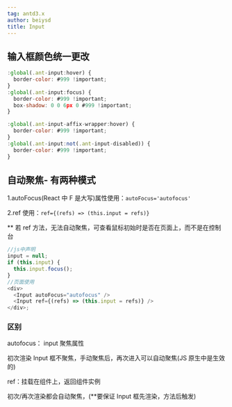 ```yaml
---
tag: antd3.x
author: beiysd
title: Input
---
```


## 输入框颜色统一更改

```js
:global(.ant-input:hover) {
  border-color: #999 !important;
}
:global(.ant-input:focus) {
  border-color: #999 !important;
  box-shadow: 0 0 6px 0 #999 !important;
}

:global(.ant-input-affix-wrapper:hover) {
  border-color: #999 !important;
}
:global(.ant-input:not(.ant-input-disabled)) {
  border-color: #999 !important;
}
```

## 自动聚焦- 有两种模式

1.autoFocus(React 中 F 是大写)属性使用：<code>autoFocus='autofocus'</code>

2.ref 使用：<code>ref={(refs) => (this.input = refs)}</code>

\*\* 若 ref 方法，无法自动聚焦，可查看鼠标初始时是否在页面上，而不是在控制台

```js
//js中声明
input = null;
if (this.input) {
  this.input.focus();
}
//页面使用
<div>
  <Input autoFocus="autofocus" />
  <Input ref={(refs) => (this.input = refs)} />
</div>;
```

### 区别

autofocus： input 聚焦属性

初次渲染 Input 框不聚焦，手动聚焦后，再次进入可以自动聚焦(JS 原生中是生效的)

ref：挂载在组件上，返回组件实例

初次/再次渲染都会自动聚焦，(\*\*要保证 Input 框先渲染，方法后触发)
